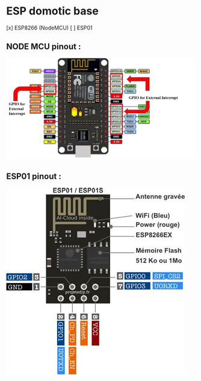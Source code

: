# ESP domotic base

[x] ESP8266 (NodeMCU)
[ ] ESP01

## NODE MCU pinout :
![NodeMCU ESP8266](res/NodeMCU.png "NodeMUC pin/interrupts")

## ESP01 pinout :
![NodeMCU ESP8266](res/esp01.jpeg "ESP01 pin/interrupts")